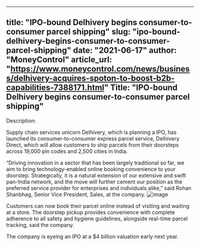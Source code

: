 ---
title: "IPO-bound Delhivery begins consumer-to-consumer parcel shipping"
slug: "ipo-bound-delhivery-begins-consumer-to-consumer-parcel-shipping"
date: "2021-06-17"
author: "MoneyControl"
article_url: "https://www.moneycontrol.com/news/business/delhivery-acquires-spoton-to-boost-b2b-capabilities-7388171.html"
Title: "IPO-bound Delhivery begins consumer-to-consumer parcel shipping"
-----
Description:

Supply chain services unicorn Delhivery, which is planning a IPO, has launched its consumer-to-consumer express parcel service, Delhivery Direct, which will allow customers to ship parcels from their doorsteps across 19,000 pin codes and 2,500 cities in India.

“Driving innovation in a sector that has been largely traditional so far, we aim to bring technology-enabled online booking convenience to your doorstep. Strategically, it is a natural extension of our extensive and swift pan-India network, and the move will further cement our position as the preferred service provider for enterprises and individuals alike,” said Rohan Shanbhag, Senior Vice President, Sales, at the company.
![image](https://github.com/user-attachments/assets/8ed866da-9d94-432d-b29b-449de0617efe)

Customers can now book their parcel online instead of visiting and waiting at a store. The doorstep pickup provides convenience with complete adherence to all safety and hygiene guidelines, alongside real-time parcel tracking, said the company.

The company is eyeing an IPO at a $4 billion valuation early next year.
